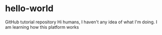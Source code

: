 # hello-world
GitHub tutorial repository
Hi humans, I haven't any idea of what I'm doing. I am learning how this platform works
